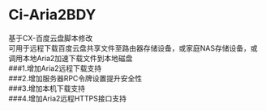 # Ci-Aria2BDY  
基于CX-百度云盘脚本修改  
可用于远程下载百度云盘共享文件至路由器存储设备，或家庭NAS存储设备，或调用本地Aria2加速下载文件到本地磁盘  
###1.增加Aria2远程下载支持  
###2.增加服务器RPC令牌设置提升安全性  
###3.增加本机下载支持  
###4.增加Aria2远程HTTPS接口支持  
